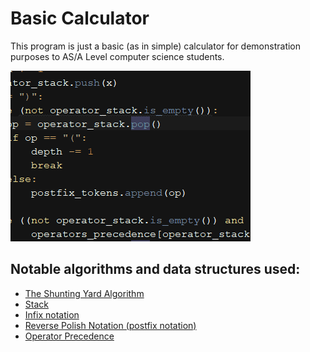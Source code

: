 # Basic Calculator

This program is just a basic (as in simple) calculator for demonstration purposes to AS/A Level computer science students.

![demo animation](demo.gif)

## Notable algorithms and data structures used:
- [The Shunting Yard Algorithm](http://en.wikipedia.org/wiki/Shunting-yard_algorithm)
- [Stack](http://en.wikipedia.org/wiki/Stack_(abstract_data_type))
- [Infix notation](http://en.wikipedia.org/wiki/Infix_notation)
- [Reverse Polish Notation (postfix notation)](http://en.wikipedia.org/wiki/Reverse_Polish_notation)
- [Operator Precedence](http://en.wikipedia.org/wiki/Order_of_operations)
